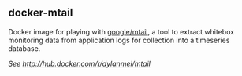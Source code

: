 docker-mtail
------------

Docker image for playing with [google/mtail](http://github.com/google/mtail), a tool to extract whitebox monitoring data from application logs for collection into a timeseries database.

*See http://hub.docker.com/r/dylanmei/mtail*
